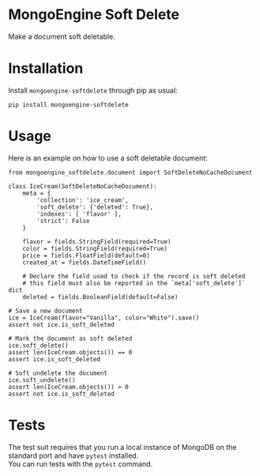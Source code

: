 # MongoEngine Soft Delete

Make a document soft deletable.

# Installation

Install `mongoengine-softdelete` through pip as usual:

    pip install mongoengine-softdelete

# Usage

Here is an example on how to use a soft deletable document:

    from mongoengine_softdelete.document import SoftDeleteNoCacheDocument    

    class IceCream(SoftDeleteNoCacheDocument):
        meta = {
            'collection': 'ice_cream',
            'soft_delete': {'deleted': True},
            'indexes': [ 'flavor' ],
            'strict': False
        }

        flavor = fields.StringField(required=True)
        color = fields.StringField(required=True)
        price = fields.FloatField(default=0)
        created_at = fields.DateTimeField()

        # Declare the field used to check if the record is soft deleted
        # this field must also be reported in the `meta['soft_delete']` dict
        deleted = fields.BooleanField(default=False)

    # Save a new document
    ice = IceCream(flavor="Vanilla", color="White").save()
    assert not ice.is_soft_deleted

    # Mark the document as soft deleted
    ice.soft_delete()
    assert len(IceCream.objects()) == 0
    assert ice.is_soft_deleted

    # Soft undelete the document
    ice.soft_undelete()
    assert len(IceCream.objects()) > 0
    assert not ice.is_soft_deleted


# Tests

The test suit requires that you run a local instance of MongoDB on the standard
port and have `pytest` installed.  
You can run tests with the `pytest` command.
